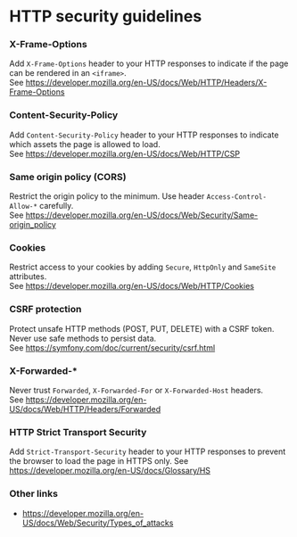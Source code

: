# HTTP security guidelines

### X-Frame-Options
Add `X-Frame-Options` header to your HTTP responses to indicate if the page can be rendered in an `<iframe>`.  
See https://developer.mozilla.org/en-US/docs/Web/HTTP/Headers/X-Frame-Options

### Content-Security-Policy
Add `Content-Security-Policy` header to your HTTP responses to indicate which assets the page is allowed to load.  
See https://developer.mozilla.org/en-US/docs/Web/HTTP/CSP

### Same origin policy (CORS)
Restrict the origin policy to the minimum. Use header `Access-Control-Allow-*` carefully.  
See https://developer.mozilla.org/en-US/docs/Web/Security/Same-origin_policy

### Cookies
Restrict access to your cookies by adding `Secure`, `HttpOnly` and `SameSite` attributes.  
See https://developer.mozilla.org/en-US/docs/Web/HTTP/Cookies

### CSRF protection
Protect unsafe HTTP methods (POST, PUT, DELETE) with a CSRF token. Never use safe methods to persist data.   
See https://symfony.com/doc/current/security/csrf.html

### X-Forwarded-*
Never trust `Forwarded`, `X-Forwarded-For` or `X-Forwarded-Host` headers.  
See https://developer.mozilla.org/en-US/docs/Web/HTTP/Headers/Forwarded

### HTTP Strict Transport Security
Add `Strict-Transport-Security` header to your HTTP responses to prevent the browser to load the page in HTTPS only.
See https://developer.mozilla.org/en-US/docs/Glossary/HS

### Other links
- https://developer.mozilla.org/en-US/docs/Web/Security/Types_of_attacks
